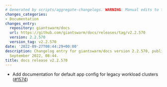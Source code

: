 ```yaml
---
# Generated by scripts/aggregate-changelogs. WARNING: Manual edits to this files will be overwritten.
changes_categories:
- Documentation
changes_entry:
  repository: giantswarm/docs
  url: https://github.com/giantswarm/docs/releases/tag/v2.2.570
  version: 2.2.570
  version_tag: v2.2.570
date: '2022-09-27T08:44:29+00:00'
description: Changelog entry for giantswarm/docs version 2.2.570, published on 27
  September 2022, 08:44.
title: docs release v2.2.570
---
```


- Add documentation for default app config for legacy workload clusters ([#1574](https://github.com/giantswarm/docs/pull/1574))
